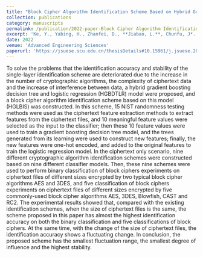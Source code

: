 ```yaml
---
title: "Block Cipher Algorithm Identification Scheme Based on Hybrid Gradient Boosting Decision Tree and Logistic Regression Model"
collection: publications
category: manuscripts
permalink: /publication/2022-paper-Block Cipher Algorithm Identification Scheme Based on Hybrid Gradient Boosting Decision Tree and Logistic Regression Model
excerpt: 'Ke, Y., Yabing, H., Zhanfei, D., **Jiabao, L.**, Chunfu, J*. '
date: 2022
venue: 'Advanced Engineering Sciences'
paperurl: 'https://jsuese.scu.edu.cn/thesisDetails#10.15961/j.jsuese.202100341&lang=en'
---
```


To solve the problems that the identification accuracy and stability of the single-layer identification scheme are deteriorated due to the increase in the number of cryptographic algorithms, the complexity of ciphertext data and the increase of interference between data, a hybrid gradient boosting decision tree and logistic regression (HGBDTLR) model were proposed, and a block cipher algorithm identification scheme based on this model (HGLBIS) was constructed. In this scheme, 15 NIST randomness testing methods were used as the ciphertext feature extraction methods to extract features from the ciphertext files, and 10 meaningful feature values were selected as the input to the classifier; then these 10 feature values were used to train a gradient boosting decision tree model, and the trees generated from its learning were used to construct new features; finally, the new features were one-hot encoded, and added to the original features to train the logistic regression model. In the ciphertext only scenario, nine different cryptographic algorithm identification schemes were constructed based on nine different classifier models. Then, these nine schemes were used to perform binary classification of block ciphers experiments on ciphertext files of different sizes encrypted by two typical block cipher algorithms AES and 3DES, and five classification of block ciphers experiments on ciphertext files of different sizes encrypted by five commonly-used block cipher algorithms AES, 3DES, Blowfish, CAST and RC2. The experimental results showed that, compared with the existing identification schemes, when the size of ciphertext files is the same, the scheme proposed in this paper has almost the highest identification accuracy on both the binary classification and five classifications of block ciphers. At the same time, with the change of the size of ciphertext files, the identification accuracy shows a fluctuating change. In conclusion, the proposed scheme has the smallest fluctuation range, the smallest degree of influence and the highest stability.
